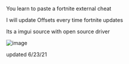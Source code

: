 You learn to paste a fortnite external cheat


I will update Offsets every time fortnite updates



Its a imgui source with open source driver





![image](https://user-images.githubusercontent.com/76826123/123174402-4b847e80-d43d-11eb-8ceb-bb77f940fa02.png)










updated 6/23/21
